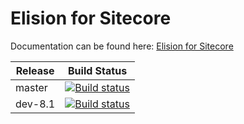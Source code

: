 # Elision for Sitecore

Documentation can be found here: [Elision for Sitecore](http://degdigital.github.io/sitecore-elision)

| Release | Build Status |
|---|---|
| master | [![Build status](https://ci.appveyor.com/api/projects/status/9tas07ab3leotki5/branch/master?svg=true)](https://ci.appveyor.com/project/PatrickDelancy/sitecore-elision/branch/master) |
| dev-8.1 | [![Build status](https://ci.appveyor.com/api/projects/status/nohcn8e27i9q3q3f/branch/dev-v8.1?svg=true)](https://ci.appveyor.com/project/PatrickDelancy/sitecore-elision-847wg/branch/dev-v8.1) |
